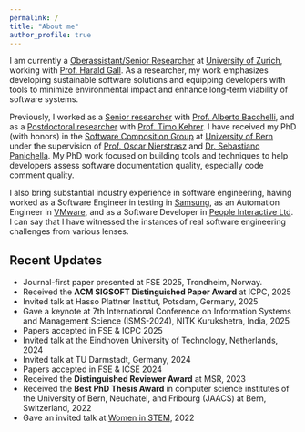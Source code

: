 ```yaml
---
permalink: /
title: "About me"
author_profile: true
---
```


<!--
<p align="center">
  <img src="http://localhost:4000/images/Pooja.JPG?raw=true" alt="Photo" style="width: 250px;"/> 
</p>
-->
I am currently a [Oberassistant/Senior Researcher](https://www.ifi.uzh.ch/en/seal/people/rani.html) at [University of Zurich](https://www.uzh.ch/en.html), working with [Prof. Harald Gall](https://www.ifi.uzh.ch/en/seal/people/gall.html). 
As a researcher, my work emphasizes developing sustainable software solutions and equipping developers with tools to minimize environmental impact and enhance long-term viability of software systems. 

Previously, I worked as a 
[Senior researcher](https://www.ifi.uzh.ch/en/zest/people/pooja.html) with [Prof. Alberto Bacchelli](https://sback.it/), and as a [Postdoctoral researcher](https://seg.inf.unibe.ch/team/) with [Prof. Timo Kehrer](https://seg.inf.unibe.ch/people/timo/).
I have received my PhD (with honors) in the [Software Composition Group](http://scg.unibe.ch/) at [University of Bern](https://www.unibe.ch/) under the supervision of [Prof. Oscar Nierstrasz](http://scg.unibe.ch/staff/oscar) and [Dr. Sebastiano Panichella](https://spanichella.github.io/).
My PhD work focused on building tools and techniques to help developers assess software documentation quality, especially code comment quality.

I also bring substantial industry experience in software engineering, having worked as a Software Engineer in testing in [Samsung](https://research.samsung.com/sri-n), as an Automation Engineer in [VMware](https://www.vmware.com/), and as a Software Developer in [People Interactive Ltd](https://www.linkedin.com/company/atshaadidotcom/).
I can say that I have witnessed the instances of real software engineering challenges from various lenses.


## Recent Updates
- Journal-first paper presented at FSE 2025, Trondheim, Norway.
- Received the **ACM SIGSOFT Distinguished Paper Award** at ICPC, 2025
- Invited talk at Hasso Plattner Institut, Potsdam, Germany, 2025
- Gave a keynote at  7th International Conference on Information
  Systems and Management Science (ISMS-2024), NITK Kurukshetra, India, 2025
- Papers accepted in FSE & ICPC 2025
- Invited talk at the Eindhoven University of Technology, Netherlands, 2024
- Invited talk at TU Darmstadt, Germany, 2024
- Papers accepted in FSE & ICSE 2024
- Received the **Distinguished Reviewer Award** at MSR, 2023
- Received the **Best PhD Thesis Award** in computer science institutes of the University of Bern, Neuchatel, and Fribourg (JAACS) at Bern, Switzerland, 2022
- Gave an invited talk at [Women in STEM](https://www.w-stem.org/), 2022